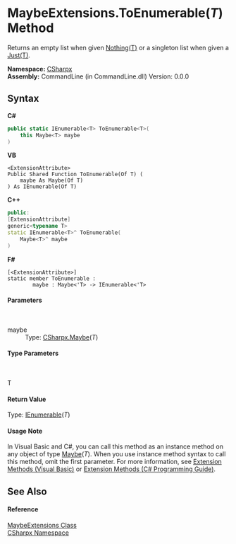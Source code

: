 # MaybeExtensions.ToEnumerable(*T*) Method 
 

Returns an empty list when given <a href="T_CSharpx_Nothing_1">Nothing(T)</a> or a singleton list when given a <a href="T_CSharpx_Just_1">Just(T)</a>.

**Namespace:**&nbsp;<a href="N_CSharpx">CSharpx</a><br />**Assembly:**&nbsp;CommandLine (in CommandLine.dll) Version: 0.0.0

## Syntax

**C#**<br />
``` C#
public static IEnumerable<T> ToEnumerable<T>(
	this Maybe<T> maybe
)

```

**VB**<br />
``` VB
<ExtensionAttribute>
Public Shared Function ToEnumerable(Of T) ( 
	maybe As Maybe(Of T)
) As IEnumerable(Of T)
```

**C++**<br />
``` C++
public:
[ExtensionAttribute]
generic<typename T>
static IEnumerable<T>^ ToEnumerable(
	Maybe<T>^ maybe
)
```

**F#**<br />
``` F#
[<ExtensionAttribute>]
static member ToEnumerable : 
        maybe : Maybe<'T> -> IEnumerable<'T> 

```


#### Parameters
&nbsp;<dl><dt>maybe</dt><dd>Type: <a href="T_CSharpx_Maybe_1">CSharpx.Maybe</a>(*T*)<br /></dd></dl>

#### Type Parameters
&nbsp;<dl><dt>T</dt><dd /></dl>

#### Return Value
Type: <a href="https://docs.microsoft.com/dotnet/api/system.collections.generic.ienumerable-1" target="_blank">IEnumerable</a>(*T*)

#### Usage Note
In Visual Basic and C#, you can call this method as an instance method on any object of type <a href="T_CSharpx_Maybe_1">Maybe</a>(*T*). When you use instance method syntax to call this method, omit the first parameter. For more information, see <a href="https://docs.microsoft.com/dotnet/visual-basic/programming-guide/language-features/procedures/extension-methods">Extension Methods (Visual Basic)</a> or <a href="https://docs.microsoft.com/dotnet/csharp/programming-guide/classes-and-structs/extension-methods">Extension Methods (C# Programming Guide)</a>.

## See Also


#### Reference
<a href="T_CSharpx_MaybeExtensions">MaybeExtensions Class</a><br /><a href="N_CSharpx">CSharpx Namespace</a><br />